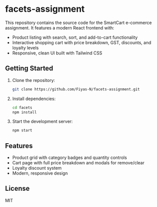 # facets-assignment

This repository contains the source code for the SmartCart e-commerce assignment. It features a modern React frontend with:

- Product listing with search, sort, and add-to-cart functionality
- Interactive shopping cart with price breakdown, GST, discounts, and loyalty levels
- Responsive, clean UI built with Tailwind CSS

## Getting Started

1. Clone the repository:
   ```bash
   git clone https://github.com/Fiyas-N/facets-assignment.git
   ```
2. Install dependencies:
   ```bash
   cd facets
   npm install
   ```
3. Start the development server:
   ```bash
   npm start
   ```

## Features
- Product grid with category badges and quantity controls
- Cart page with full price breakdown and modals for remove/clear
- Loyalty discount system
- Modern, responsive design

## License
MIT 